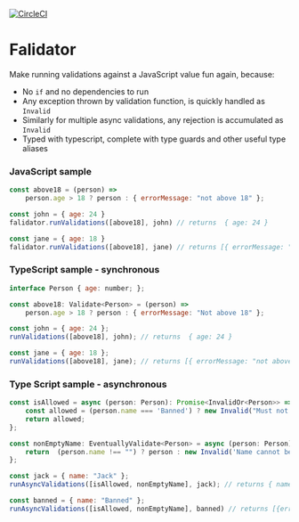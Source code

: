 [![CircleCI](https://circleci.com/gh/wecodeallnight/falidator.svg?style=svg)](https://circleci.com/gh/wecodeallnight/falidator)

# Falidator

Make running validations against a JavaScript value fun again, because:
- No `if` and no dependencies to run
- Any exception thrown by validation function, is quickly handled as `Invalid`
- Similarly for multiple async validations, any rejection is accumulated as `Invalid`
- Typed with typescript, complete with type guards and other useful type aliases


### JavaScript sample

```js
const above18 = (person) => 
    person.age > 18 ? person : { errorMessage: "not above 18" };

const john = { age: 24 }
falidator.runValidations([above18], john) // returns  { age: 24 }

const jane = { age: 18 }
falidator.runValidations([above18], jane) // returns [{ errorMessage: "not above 18" }]
```


### TypeScript sample - synchronous

```js
interface Person { age: number; };

const above18: Validate<Person> = (person) => 
    person.age > 18 ? person : { errorMessage: "Not above 18" };

const john = { age: 24 };
runValidations([above18], john); // returns  { age: 24 }

const jane = { age: 18 };
runValidations([above18], jane); // returns [{ errorMessage: "not above 18" }]
```


### Type Script sample - asynchronous

```js
const isAllowed = async (person: Person): Promise<InvalidOr<Person>> => {
    const allowed = (person.name === 'Banned') ? new Invalid("Must not be in the banned list") : person;
    return allowed;
};

const nonEmptyName: EventuallyValidate<Person> = async (person: Person) => {
    return  (person.name !== "") ? person : new Invalid('Name cannot be empty')
};

const jack = { name: "Jack" };
runAsyncValidations([isAllowed, nonEmptyName], jack); // returns { name: Jack }

const banned = { name: "Banned" };
runAsyncValidations([isAllowed, nonEmptyName], banned) // returns [{errorMessage: "Must not be in the banned list" }]
```
